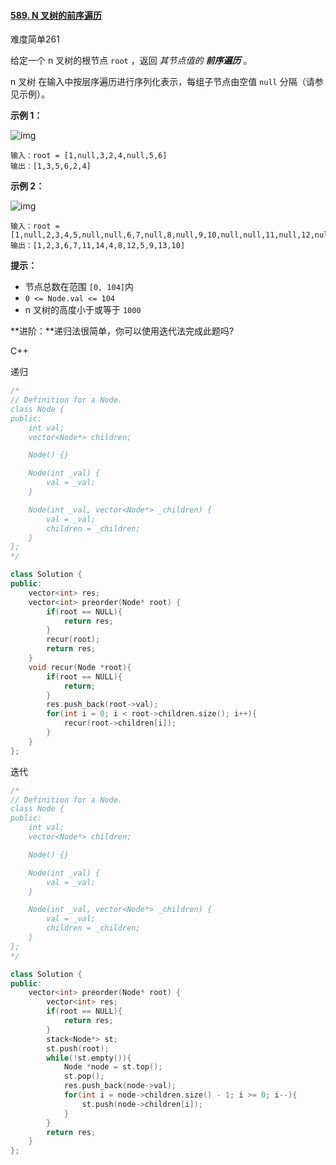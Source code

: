 #### [589. N 叉树的前序遍历](https://leetcode-cn.com/problems/n-ary-tree-preorder-traversal/)

难度简单261

给定一个 n 叉树的根节点  `root` ，返回 *其节点值的 **前序遍历*** 。

n 叉树 在输入中按层序遍历进行序列化表示，每组子节点由空值 `null` 分隔（请参见示例）。


**示例 1：**

![img](https://assets.leetcode.com/uploads/2018/10/12/narytreeexample.png)

```
输入：root = [1,null,3,2,4,null,5,6]
输出：[1,3,5,6,2,4]
```

**示例 2：**

![img](https://assets.leetcode.com/uploads/2019/11/08/sample_4_964.png)

```
输入：root = [1,null,2,3,4,5,null,null,6,7,null,8,null,9,10,null,null,11,null,12,null,13,null,null,14]
输出：[1,2,3,6,7,11,14,4,8,12,5,9,13,10]
```

 

**提示：**

- 节点总数在范围 `[0, 104]`内
- `0 <= Node.val <= 104`
- n 叉树的高度小于或等于 `1000`

 

**进阶：**递归法很简单，你可以使用迭代法完成此题吗?



C++

递归

```c++
/*
// Definition for a Node.
class Node {
public:
    int val;
    vector<Node*> children;

    Node() {}

    Node(int _val) {
        val = _val;
    }

    Node(int _val, vector<Node*> _children) {
        val = _val;
        children = _children;
    }
};
*/

class Solution {
public:
    vector<int> res;
    vector<int> preorder(Node* root) {
        if(root == NULL){
            return res;
        }
        recur(root);
        return res;
    }
    void recur(Node *root){
        if(root == NULL){
            return;
        }
        res.push_back(root->val);
        for(int i = 0; i < root->children.size(); i++){
            recur(root->children[i]);
        }
    }
};
```

迭代

```c++
/*
// Definition for a Node.
class Node {
public:
    int val;
    vector<Node*> children;

    Node() {}

    Node(int _val) {
        val = _val;
    }

    Node(int _val, vector<Node*> _children) {
        val = _val;
        children = _children;
    }
};
*/

class Solution {
public:
    vector<int> preorder(Node* root) {
        vector<int> res;
        if(root == NULL){
            return res;
        }
        stack<Node*> st;
        st.push(root);
        while(!st.empty()){
            Node *node = st.top();
            st.pop();
            res.push_back(node->val);
            for(int i = node->children.size() - 1; i >= 0; i--){
                st.push(node->children[i]);
            }
        }
        return res;
    }
};
```

